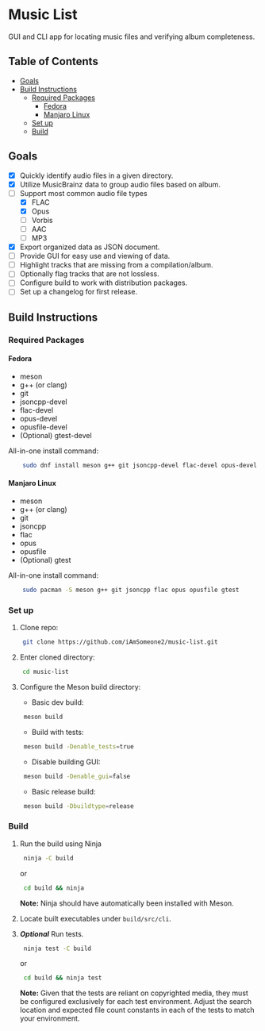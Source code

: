 # Music List

GUI and CLI app for locating music files and verifying album completeness.

## Table of Contents

- [Goals](#goals)
- [Build Instructions](#build-instructions)
  * [Required Packages](#required-packages)
     - [Fedora](#fedora)
     - [Manjaro Linux](#manjaro-linux)
  * [Set up](#set-up)
  * [Build](#build)

## Goals

- [x] Quickly identify audio files in a given directory.
- [x] Utilize MusicBrainz data to group audio files based on album.
- [ ] Support most common audio file types
  * [x] FLAC
  * [x] Opus
  * [ ] Vorbis
  * [ ] AAC
  * [ ] MP3
- [x] Export organized data as JSON document.
- [ ] Provide GUI for easy use and viewing of data.
- [ ] Highlight tracks that are missing from a compilation/album.
- [ ] Optionally flag tracks that are not lossless.
- [ ] Configure build to work with distribution packages.
- [ ] Set up a changelog for first release.

## Build Instructions

### Required Packages

#### Fedora

- meson
- g++ (or clang)
- git
- jsoncpp-devel
- flac-devel
- opus-devel
- opusfile-devel
- (Optional) gtest-devel

All-in-one install command:

``` bash
    sudo dnf install meson g++ git jsoncpp-devel flac-devel opus-devel opusfile-devel gtest-devel
```

#### Manjaro Linux

- meson
- g++ (or clang)
- git
- jsoncpp
- flac
- opus
- opusfile
- (Optional) gtest

All-in-one install command:

``` bash
    sudo pacman -S meson g++ git jsoncpp flac opus opusfile gtest
```

### Set up

1. Clone repo:

``` bash
    git clone https://github.com/iAmSomeone2/music-list.git
```

2. Enter cloned directory:

``` bash
    cd music-list
```

3. Configure the Meson build directory:
   - Basic dev build:
   
   ``` bash
    meson build
   ```

   - Build with tests:

   ``` bash
    meson build -Denable_tests=true
   ```

   - Disable building GUI:

   ``` bash
    meson build -Denable_gui=false
   ```

   - Basic release build:

   ``` bash
    meson build -Dbuildtype=release
   ```

### Build

1. Run the build using Ninja

   ``` bash
    ninja -C build
   ```

   or 

   ``` bash
    cd build && ninja
   ```

   **Note:** Ninja should have automatically been installed with Meson.

2. Locate built executables under `build/src/cli`.

3. ***Optional*** Run tests.

   ``` bash
    ninja test -C build
   ```

   or

   ``` bash
    cd build && ninja test
   ```

   **Note:** Given that the tests are reliant on copyrighted media, they must be configured exclusively for each test environment. Adjust the search location and expected file count constants in each of the tests to match your environment.
